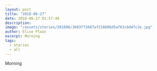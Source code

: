 ```yaml
---
layout: post
title: "2018-06-27"
date: 2018-06-27 01:57:49
description: 
image: "/assets/stories/201806/3683ff2687af21660bd5af63cbd4fc2e.jpg"
author: Elise Plain
excerpt: Morning
tags: 
  - stories
  - all
---
```


Morning
<p></p>

